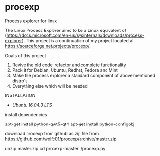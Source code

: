 # procexp
Process explorer for linux


The Linux Process Explorer aims to be a Linux equivalent of  (https://docs.microsoft.com/en-us/sysinternals/downloads/process-explorer). This project is a continuation of my project located at https://sourceforge.net/projects/procexp/. 

Goals of this project
1. Revive the old code, refactor and complete functionality
2. Pack it for Debian, Ubuntu, Redhat, Fedora and Mint
3. Make the process explorer a standard component of above mentioned distro's
4. Everything else which will be needed

INSTALLATION

- *Ubuntu 16.04.3 LTS*

install dependencies

apt-get install python-qwt5-qt4
apt-get install python-configobj
 
download procexp from github as zip file from https://github.com/wolfc01/procexp/archive/master.zip

unzip master.zip
cd procexp-master
./procexp.py


